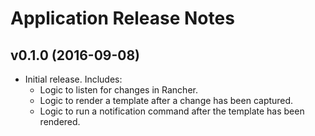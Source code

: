 # Application Release Notes

## v0.1.0 (2016-09-08)
* Initial release. Includes:
  * Logic to listen for changes in Rancher.
  * Logic to render a template after a change has been captured.
  * Logic to run a notification command after the template has been rendered.
